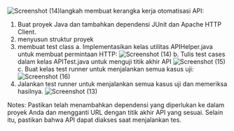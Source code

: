 ![Screenshot (14)](https://github.com/faizp10/PR18/assets/141897827/bd940754-3503-4646-b6b6-04fee06c4cee)langkah membuat kerangka kerja otomatisasi API:
1. Buat proyek Java dan tambahkan dependensi JUnit dan Apache HTTP Client.
2. menyusun struktur proyek
3. membuat test class
   a. Implementasikan kelas utilitas APIHelper.java untuk membuat permintaan HTTP:
   ![Screenshot (14)](https://github.com/faizp10/PR18/assets/141897827/d1b2f20d-791a-4b20-a991-003b57ccb7bb)
   b. Tulis test cases dalam kelas APITest.java untuk menguji titik akhir API
   ![Screenshot (15)](https://github.com/faizp10/PR18/assets/141897827/de44992c-feeb-4982-90a1-1427413aeef5)
   c. Buat kelas test runner untuk menjalankan semua kasus uji:
   ![Screenshot (16)](https://github.com/faizp10/PR18/assets/141897827/167de271-d3f4-4f9d-a31e-4d5b7aa03004)
4. Jalankan test runner untuk menjalankan semua kasus uji dan memeriksa hasilnya.
   ![Screenshot (13)](https://github.com/faizp10/PR18/assets/141897827/2b4b00ad-a5cb-40f0-93da-5a7e354304ac)

Notes: Pastikan telah menambahkan dependensi yang diperlukan ke dalam proyek Anda dan mengganti URL dengan titik akhir API yang sesuai. Selain itu, pastikan bahwa API dapat diakses saat menjalankan tes.






